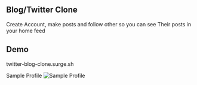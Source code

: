 ## Blog/Twitter Clone

Create Account, make posts and follow other so you can see Their posts in your home feed

## Demo

twitter-blog-clone.surge.sh


Sample Profile
![Sample Profile](https://static01.bbi.io/4nf1ook.png)

